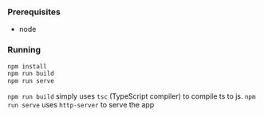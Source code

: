 ### Prerequisites

* node

### Running

```sh
npm install
npm run build
npm run serve
```

`npm run build` simply uses `tsc` (TypeScript compiler) to compile ts to js. `npm run serve` uses `http-server` to serve the app
